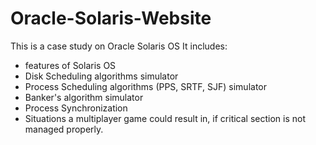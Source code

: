 # Oracle-Solaris-Website
This is a case study on Oracle Solaris OS 
It includes:
- features of Solaris OS
- Disk Scheduling algorithms simulator
- Process Scheduling algorithms (PPS, SRTF, SJF) simulator
- Banker's algorithm simulator
- Process Synchronization
- Situations a multiplayer game could result in, if critical section is not managed properly.
